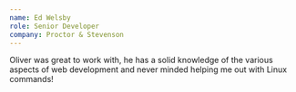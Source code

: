 ```yaml
---
name: Ed Welsby
role: Senior Developer
company: Proctor & Stevenson
---
```

Oliver was great to work with, he has a solid knowledge of the various aspects of web development and never minded helping me out with Linux commands!